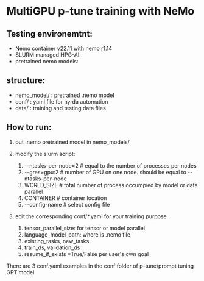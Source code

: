 # MultiGPU p-tune training with NeMo 
  
## Testing environemtnt:
 - Nemo container v22.11 with nemo r1.14
 - SLURM managed HPG-AI.
 - pretrained nemo models: 

## structure:
 - nemo_model/ : pretrained .nemo model
 - conf/  : yaml file for hyrda automation 
 - data/  : training and testing data files


## How to run:

1. put .nemo pretrained model in nemo_models/

2. modify the slurm script:
   1. --ntasks-per-node=2 # equal to the number of processes per nodes
   2. --gres=gpu:2 # number of GPU on one node. should be equal to --ntasks-per-node
   3. WORLD_SIZE # total number of process occumpied by model or data parallel
   4. CONTAINER # container location
   5. --config-name # select config file

3. edit the corresponding conf/*.yaml for your training purpose
   1. tensor_parallel_size: for tensor or model parallel
   2. language_model_path: where is .nemo file
   3. existing_tasks, new_tasks
   4. train_ds, validation_ds 
   4. resume_if_exists =True/False per user's own goal

There are 3 conf.yaml examples in the conf folder of p-tune/prompt tuning GPT model 
